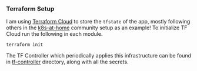### Terraform Setup

I am using [Terraform Cloud](https://app.terraform.io/) to store the `tfstate` of the app, mostly following others in the [k8s-at-home](https://github.com/k8s-at-home) community setup as an example!
To initialize TF Cloud run the following in each module.

```
terraform init
```

The TF Controller which periodically applies this infrastructure can be found in [tf-controller](../../kubernetes/apps/flux-system/tf-controller/) directory, along with all the secrets.
